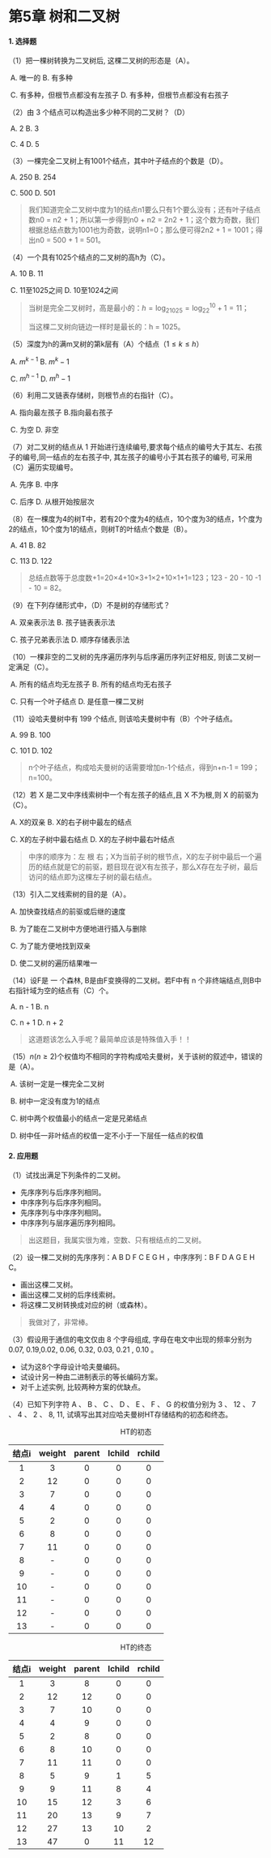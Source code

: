 # 第5章	树和二叉树



#### 1. 选择题

（1）把一棵树转换为二叉树后, 这棵二叉树的形态是（A）。

​	A.	唯一的															  B.	有多种

​	C.	有多种，但根节点都没有左孩子					D.	有多种，但根节点都没有右孩子



（2）由 3 个结点可以构造出多少种不同的二叉树？（D）

​	A.	2																		B.	3

​	C.	4																		D.	5



（3）一棵完全二叉树上有1001个结点，其中叶子结点的个数是（D）。

​	A.	250																	B.	254

​	C.	500																	D.	501

> 我们知道完全二叉树中度为1的结点n1要么只有1个要么没有；还有叶子结点数n0 = n2 + 1；所以第一步得到n0 + n2 = 2n2 + 1；这个数为奇数，我们根据总结点数为1001也为奇数，说明n1=0；那么便可得2n2 + 1 = 1001；得出n0 = 500 + 1 = 501。

（4）一个具有1025个结点的二叉树的高h为（C）。

​	A.	10																		B.	11

​	C.	11至1025之间													D.	10至1024之间

> 当树是完全二叉树时，高是最小的：$h=\log_21025=\log_22^{10}+1=11$；
>
> 当这棵二叉树向链边一样时是最长的：h = 1025。

（5）深度为h的满m叉树的第k层有（A）个结点（$1\leq k\leq h$）

​	A.	$m^{k-1}$																	B.	$m^k-1$

​	C.	$m^{h-1}$																	D.	$m^h-1$



（6）利用二叉链表存储树，则根节点的右指针（C）。

​	A.	指向最左孩子														B.指向最右孩子

​	C.	为空																		D.	非空



（7）对二叉树的结点从 1 开始进行连续编号,要求每个结点的编号大于其左、右孩子的编号,同一结点的左右孩子中, 其左孩子的编号小于其右孩子的编号, 可采用（C）遍历实现编号。

​	A.	先序																		B.	中序

​	C.	后序																		D.	从根开始按层次



（8）在一棵度为4的树T中，若有20个度为4的结点，10个度为3的结点，1个度为2的结点，10个度为1的结点，则树T的叶结点个数是（B）。

​	A.	41																			B.	82

​	C.	113																		  D.	122

> 总结点数等于总度数+1=20×4+10×3+1×2+10×1+1=123；123 - 20 - 10 -1 - 10 = 82。

（9）在下列存储形式中，（D）不是树的存储形式？

​	A.	双亲表示法																B.	孩子链表表示法

​	C.	孩子兄弟表示法														D.	顺序存储表示法



（10）一棵非空的二叉树的先序遍历序列与后序遍历序列正好相反, 则该二叉树一定满足（C）。

​	A.	所有的结点均无左孩子											B.	所有的结点均无右孩子

​	C.	只有一个叶子结点													D.	是任意一棵二叉树



（11）设哈夫曼树中有 199 个结点, 则该哈夫曼树中有（B）个叶子结点。

​	A.	99																				B.	100

​	C.	101																			  D.	102

> n个叶子结点，构成哈夫曼树的话需要增加n-1个结点，得到n+n-1 = 199；n=100。

（12）若 X 是二叉中序线索树中一个有左孩子的结点,且 X 不为根,则 X 的前驱为（C）。

​	A.	X的双亲																		B.	X的右子树中最左的结点

​	C.	X的左子树中最右结点												 D.	X的左子树中最右叶结点

> 中序的顺序为：左	根	右；X为当前子树的根节点，X的左子树中最后一个遍历的结点就是它的前驱，题目现在说X有左孩子，那么X存在左子树，最后访问的结点即为这棵左子树的最右结点。

（13）引入二叉线索树的目的是（A）。

​	A.	加快查找结点的前驱或后继的速度

​	B.	为了能在二叉树中方便地进行插入与删除

​	C.	为了能方便地找到双亲

​	D.	使二叉树的遍历结果唯一



（14）设F是 一 个森林, B是由F变换得的二叉树。若F中有 n 个非终端结点,则B中右指针域为空的结点有（C）个。

​	A.	n - 1																			B.	n

​	C.	n + 1																			D.	n + 2

> 这道题该怎么入手呢？最简单应该是特殊值入手！！

（15）$n(n\geq 2)$个权值均不相同的字符构成哈夫曼树，关于该树的叙述中，错误的是（A）。

​	A.	该树一定是一棵完全二叉树

​	B.	树中一定没有度为1的结点

​	C.	树中两个权值最小的结点一定是兄弟结点

​	D.	树中任一非叶结点的权值一定不小于一下层任一结点的权值



#### 2. 应用题

（1）试找出满足下列条件的二叉树。

- 先序序列与后序序列相同。
- 中序序列与后序序列相同。
- 先序序列与中序序列相同。
- 中序序列与层序遍历序列相同。

> 出这题目，我属实很为难，空数、只有根结点的二叉树。

（2）设一棵二叉树的先序序列：A B D F C E G H ，中序序列：B F D A G E H C。

- 画出这棵二叉树。
- 画出这棵二叉树的后序线索树。
- 将这棵二叉树转换成对应的树（或森林）。

> 我做对了，非常棒。

（3）假设用于通信的电文仅由 8 个字母组成, 字母在电文中出现的频率分别为 0.07, 0.19,0.02, 0.06, 0.32, 0.03, 0.21 , 0.10 。

- 试为这8个字母设计哈夫曼编码。
- 试设计另一种由二进制表示的等长编码方案。
- 对千上述实例, 比较两种方案的优缺点。

（4）已知下列字符 A 、 B 、 C 、 D 、 E 、 F 、 G 的权值分别为 3 、 12 、 7 、 4 、 2 、 8, 11, 试填写出其对应哈夫曼树HT存储结构的初态和终态。

<center>HT的初态</center>

| 结点i | weight | parent | lchild | rchild |
| :---: | :----: | :----: | :----: | :----: |
|   1   |   3    |   0    |   0    |   0    |
|   2   |   12   |   0    |   0    |   0    |
|   3   |   7    |   0    |   0    |   0    |
|   4   |   4    |   0    |   0    |   0    |
|   5   |   2    |   0    |   0    |   0    |
|   6   |   8    |   0    |   0    |   0    |
|   7   |   11   |   0    |   0    |   0    |
|   8   |   -    |   0    |   0    |   0    |
|   9   |   -    |   0    |   0    |   0    |
|  10   |   -    |   0    |   0    |   0    |
|  11   |   -    |   0    |   0    |   0    |
|  12   |   -    |   0    |   0    |   0    |
|  13   |   -    |   0    |   0    |   0    |

<center>HT的终态</center>

| 结点i | weight | parent | lchild | rchild |
| :---: | :----: | :----: | :----: | :----: |
|   1   |   3    |   8    |   0    |   0    |
|   2   |   12   |   12   |   0    |   0    |
|   3   |   7    |   10   |   0    |   0    |
|   4   |   4    |   9    |   0    |   0    |
|   5   |   2    |   8    |   0    |   0    |
|   6   |   8    |   10   |   0    |   0    |
|   7   |   11   |   11   |   0    |   0    |
|   8   |   5    |   9    |   1    |   5    |
|   9   |   9    |   11   |   8    |   4    |
|  10   |   15   |   12   |   3    |   6    |
|  11   |   20   |   13   |   9    |   7    |
|  12   |   27   |   13   |   10   |   2    |
|  13   |   47   |   0    |   11   |   12   |



